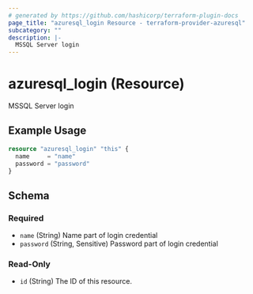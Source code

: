 ```yaml
---
# generated by https://github.com/hashicorp/terraform-plugin-docs
page_title: "azuresql_login Resource - terraform-provider-azuresql"
subcategory: ""
description: |-
  MSSQL Server login
---
```


# azuresql_login (Resource)

MSSQL Server login

## Example Usage

```terraform
resource "azuresql_login" "this" {
  name     = "name"
  password = "password"
}
```

<!-- schema generated by tfplugindocs -->
## Schema

### Required

- `name` (String) Name part of login credential
- `password` (String, Sensitive) Password part of login credential

### Read-Only

- `id` (String) The ID of this resource.


